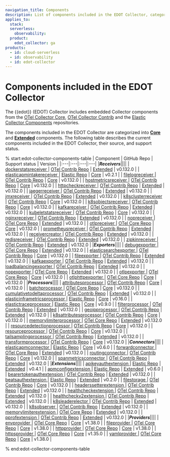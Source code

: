 ```yaml
---
navigation_title: Components
description: List of components included in the EDOT Collector, categorized as Core or Extended.
applies_to:
  stack:
  serverless:
    observability:
  product:
    edot_collector: ga
products:
  - id: cloud-serverless
  - id: observability
  - id: edot-collector
---
```


# Components included in the EDOT Collector

The {{edot}} (EDOT) Collector includes embedded Collector components from the [OTel Collector Core](https://github.com/open-telemetry/opentelemetry-collector),
[OTel Collector Contrib](https://github.com/open-telemetry/opentelemetry-collector-contrib) and the [Elastic Collector Components](https://github.com/elastic/opentelemetry-collector-components) repositories.

The components included in the EDOT Collector are categorized into **[Core]** and **[Extended]** components. The following table describes the current components included in the EDOT Collector, their source, and support status.

% start:edot-collector-components-table
| Component | GitHub Repo | Support status | Version |
|:---|:---|:---|:---|
|***Receivers***||||
| [dockerstatsreceiver ](https://github.com/open-telemetry/opentelemetry-collector-contrib/tree/main/receiver/dockerstatsreceiver) | [OTel Contrib Repo](https://github.com/open-telemetry/opentelemetry-collector-contrib) | [Extended] | v0.132.0 |
| [elasticapmintakereceiver ](/reference/edot-collector/components/elasticapmintakereceiver.md) | [Elastic Repo](https://github.com/elastic/opentelemetry-collector-components) | [Core] | v0.2.1 |
| [filelogreceiver ](https://github.com/open-telemetry/opentelemetry-collector-contrib/tree/main/receiver/filelogreceiver) | [OTel Contrib Repo](https://github.com/open-telemetry/opentelemetry-collector-contrib) | [Core] | v0.132.0 |
| [hostmetricsreceiver ](https://github.com/open-telemetry/opentelemetry-collector-contrib/tree/main/receiver/hostmetricsreceiver) | [OTel Contrib Repo](https://github.com/open-telemetry/opentelemetry-collector-contrib) | [Core] | v0.132.0 |
| [httpcheckreceiver ](https://github.com/open-telemetry/opentelemetry-collector-contrib/tree/main/receiver/httpcheckreceiver) | [OTel Contrib Repo](https://github.com/open-telemetry/opentelemetry-collector-contrib) | [Extended] | v0.132.0 |
| [jaegerreceiver ](https://github.com/open-telemetry/opentelemetry-collector-contrib/tree/main/receiver/jaegerreceiver) | [OTel Contrib Repo](https://github.com/open-telemetry/opentelemetry-collector-contrib) | [Extended] | v0.132.0 |
| [jmxreceiver ](https://github.com/open-telemetry/opentelemetry-collector-contrib/tree/main/receiver/jmxreceiver) | [OTel Contrib Repo](https://github.com/open-telemetry/opentelemetry-collector-contrib) | [Extended] | v0.132.0 |
| [k8sclusterreceiver ](https://github.com/open-telemetry/opentelemetry-collector-contrib/tree/main/receiver/k8sclusterreceiver) | [OTel Contrib Repo](https://github.com/open-telemetry/opentelemetry-collector-contrib) | [Core] | v0.132.0 |
| [k8sobjectsreceiver ](https://github.com/open-telemetry/opentelemetry-collector-contrib/tree/main/receiver/k8sobjectsreceiver) | [OTel Contrib Repo](https://github.com/open-telemetry/opentelemetry-collector-contrib) | [Core] | v0.132.0 |
| [kafkareceiver ](https://github.com/open-telemetry/opentelemetry-collector-contrib/tree/main/receiver/kafkareceiver) | [OTel Contrib Repo](https://github.com/open-telemetry/opentelemetry-collector-contrib) | [Extended] | v0.132.0 |
| [kubeletstatsreceiver ](https://github.com/open-telemetry/opentelemetry-collector-contrib/tree/main/receiver/kubeletstatsreceiver) | [OTel Contrib Repo](https://github.com/open-telemetry/opentelemetry-collector-contrib) | [Core] | v0.132.0 |
| [nginxreceiver ](https://github.com/open-telemetry/opentelemetry-collector-contrib/tree/main/receiver/nginxreceiver) | [OTel Contrib Repo](https://github.com/open-telemetry/opentelemetry-collector-contrib) | [Extended] | v0.132.0 |
| [nopreceiver ](https://github.com/open-telemetry/opentelemetry-collector/tree/main/receiver/nopreceiver) | [OTel Core Repo](https://github.com/open-telemetry/opentelemetry-collector) | [Extended] | v0.132.0 |
| [otlpreceiver ](https://github.com/open-telemetry/opentelemetry-collector/tree/main/receiver/otlpreceiver) | [OTel Core Repo](https://github.com/open-telemetry/opentelemetry-collector) | [Core] | v0.132.0 |
| [prometheusreceiver ](https://github.com/open-telemetry/opentelemetry-collector-contrib/tree/main/receiver/prometheusreceiver) | [OTel Contrib Repo](https://github.com/open-telemetry/opentelemetry-collector-contrib) | [Extended] | v0.132.0 |
| [receivercreator ](https://github.com/open-telemetry/opentelemetry-collector-contrib/tree/main/receiver/receivercreator) | [OTel Contrib Repo](https://github.com/open-telemetry/opentelemetry-collector-contrib) | [Extended] | v0.132.0 |
| [redisreceiver ](https://github.com/open-telemetry/opentelemetry-collector-contrib/tree/main/receiver/redisreceiver) | [OTel Contrib Repo](https://github.com/open-telemetry/opentelemetry-collector-contrib) | [Extended] | v0.132.0 |
| [zipkinreceiver ](https://github.com/open-telemetry/opentelemetry-collector-contrib/tree/main/receiver/zipkinreceiver) | [OTel Contrib Repo](https://github.com/open-telemetry/opentelemetry-collector-contrib) | [Extended] | v0.132.0 |
|***Exporters***||||
| [debugexporter ](https://github.com/open-telemetry/opentelemetry-collector/tree/main/exporter/debugexporter) | [OTel Core Repo](https://github.com/open-telemetry/opentelemetry-collector) | [Extended] | v0.132.0 |
| [elasticsearchexporter ](/reference/edot-collector/components/elasticsearchexporter.md) | [OTel Contrib Repo](https://github.com/open-telemetry/opentelemetry-collector-contrib) | [Core] | v0.132.0 |
| [fileexporter ](https://github.com/open-telemetry/opentelemetry-collector-contrib/tree/main/exporter/fileexporter) | [OTel Contrib Repo](https://github.com/open-telemetry/opentelemetry-collector-contrib) | [Extended] | v0.132.0 |
| [kafkaexporter ](https://github.com/open-telemetry/opentelemetry-collector-contrib/tree/main/exporter/kafkaexporter) | [OTel Contrib Repo](https://github.com/open-telemetry/opentelemetry-collector-contrib) | [Extended] | v0.132.0 |
| [loadbalancingexporter ](https://github.com/open-telemetry/opentelemetry-collector-contrib/tree/main/exporter/loadbalancingexporter) | [OTel Contrib Repo](https://github.com/open-telemetry/opentelemetry-collector-contrib) | [Extended] | v0.132.0 |
| [nopexporter ](https://github.com/open-telemetry/opentelemetry-collector/tree/main/exporter/nopexporter) | [OTel Core Repo](https://github.com/open-telemetry/opentelemetry-collector) | [Extended] | v0.132.0 |
| [otlpexporter ](https://github.com/open-telemetry/opentelemetry-collector/tree/main/exporter/otlpexporter) | [OTel Core Repo](https://github.com/open-telemetry/opentelemetry-collector) | [Core] | v0.132.0 |
| [otlphttpexporter ](https://github.com/open-telemetry/opentelemetry-collector/tree/main/exporter/otlphttpexporter) | [OTel Core Repo](https://github.com/open-telemetry/opentelemetry-collector) | [Core] | v0.132.0 |
|***Processors***||||
| [attributesprocessor ](https://github.com/open-telemetry/opentelemetry-collector-contrib/tree/main/processor/attributesprocessor) | [OTel Contrib Repo](https://github.com/open-telemetry/opentelemetry-collector-contrib) | [Core] | v0.132.0 |
| [batchprocessor ](https://github.com/open-telemetry/opentelemetry-collector/tree/main/processor/batchprocessor) | [OTel Core Repo](https://github.com/open-telemetry/opentelemetry-collector) | [Core] | v0.132.0 |
| [cumulativetodeltaprocessor ](https://github.com/open-telemetry/opentelemetry-collector-contrib/tree/main/processor/cumulativetodeltaprocessor) | [OTel Contrib Repo](https://github.com/open-telemetry/opentelemetry-collector-contrib) | [Extended] | v0.132.0 |
| [elasticinframetricsprocessor ](https://github.com/elastic/opentelemetry-collector-components/tree/main/processor/elasticinframetricsprocessor) | [Elastic Repo](https://github.com/elastic/opentelemetry-collector-components) | [Core] | v0.16.0 |
| [elastictraceprocessor ](https://github.com/elastic/opentelemetry-collector-components/tree/main/processor/elastictraceprocessor) | [Elastic Repo](https://github.com/elastic/opentelemetry-collector-components) | [Core] | v0.9.0 |
| [filterprocessor ](https://github.com/open-telemetry/opentelemetry-collector-contrib/tree/main/processor/filterprocessor) | [OTel Contrib Repo](https://github.com/open-telemetry/opentelemetry-collector-contrib) | [Extended] | v0.132.0 |
| [geoipprocessor ](https://github.com/open-telemetry/opentelemetry-collector-contrib/tree/main/processor/geoipprocessor) | [OTel Contrib Repo](https://github.com/open-telemetry/opentelemetry-collector-contrib) | [Extended] | v0.132.0 |
| [k8sattributesprocessor ](https://github.com/open-telemetry/opentelemetry-collector-contrib/tree/main/processor/k8sattributesprocessor) | [OTel Contrib Repo](https://github.com/open-telemetry/opentelemetry-collector-contrib) | [Core] | v0.132.0 |
| [memorylimiterprocessor ](https://github.com/open-telemetry/opentelemetry-collector/tree/main/processor/memorylimiterprocessor) | [OTel Core Repo](https://github.com/open-telemetry/opentelemetry-collector) | [Extended] | v0.132.0 |
| [resourcedetectionprocessor ](https://github.com/open-telemetry/opentelemetry-collector-contrib/tree/main/processor/resourcedetectionprocessor) | [OTel Contrib Repo](https://github.com/open-telemetry/opentelemetry-collector-contrib) | [Core] | v0.132.0 |
| [resourceprocessor ](https://github.com/open-telemetry/opentelemetry-collector-contrib/tree/main/processor/resourceprocessor) | [OTel Contrib Repo](https://github.com/open-telemetry/opentelemetry-collector-contrib) | [Core] | v0.132.0 |
| [tailsamplingprocessor ](https://github.com/open-telemetry/opentelemetry-collector-contrib/tree/main/processor/tailsamplingprocessor) | [OTel Contrib Repo](https://github.com/open-telemetry/opentelemetry-collector-contrib) | [Extended] | v0.132.0 |
| [transformprocessor ](https://github.com/open-telemetry/opentelemetry-collector-contrib/tree/main/processor/transformprocessor) | [OTel Contrib Repo](https://github.com/open-telemetry/opentelemetry-collector-contrib) | [Core] | v0.132.0 |
|***Connectors***||||
| [elasticapmconnector ](https://github.com/elastic/opentelemetry-collector-components/tree/main/connector/elasticapmconnector) | [Elastic Repo](https://github.com/elastic/opentelemetry-collector-components) | [Core] | v0.6.0 |
| [forwardconnector ](https://github.com/open-telemetry/opentelemetry-collector/tree/main/connector/forwardconnector) | [OTel Core Repo](https://github.com/open-telemetry/opentelemetry-collector) | [Extended] | v0.132.0 |
| [routingconnector ](https://github.com/open-telemetry/opentelemetry-collector-contrib/tree/main/connector/routingconnector) | [OTel Contrib Repo](https://github.com/open-telemetry/opentelemetry-collector-contrib) | [Core] | v0.132.0 |
| [spanmetricsconnector ](https://github.com/open-telemetry/opentelemetry-collector-contrib/tree/main/connector/spanmetricsconnector) | [OTel Contrib Repo](https://github.com/open-telemetry/opentelemetry-collector-contrib) | [Extended] | v0.132.0 |
|***Extensions***||||
| [apikeyauthextension ](/reference/edot-collector/config/authentication-methods.md) | [Elastic Repo](https://github.com/elastic/opentelemetry-collector-components) | [Extended] | v0.4.1 |
| [apmconfigextension ](https://github.com/elastic/opentelemetry-collector-components/tree/main/extension/apmconfigextension) | [Elastic Repo](https://github.com/elastic/opentelemetry-collector-components) | [Extended] | v0.6.0 |
| [bearertokenauthextension ](/reference/edot-collector/config/authentication-methods.md) | [OTel Contrib Repo](https://github.com/open-telemetry/opentelemetry-collector-contrib) | [Extended] | v0.132.0 |
| [beatsauthextension ](https://github.com/elastic/opentelemetry-collector-components/tree/main/extension/beatsauthextension) | [Elastic Repo](https://github.com/elastic/opentelemetry-collector-components) | [Extended] | v0.2.0 |
| [filestorage ](https://github.com/open-telemetry/opentelemetry-collector-contrib/tree/main/extension/storage/filestorage) | [OTel Contrib Repo](https://github.com/open-telemetry/opentelemetry-collector-contrib) | [Core] | v0.132.0 |
| [headerssetterextension ](https://github.com/open-telemetry/opentelemetry-collector-contrib/tree/main/extension/headerssetterextension) | [OTel Contrib Repo](https://github.com/open-telemetry/opentelemetry-collector-contrib) | [Extended] | v0.132.0 |
| [healthcheckextension ](https://github.com/open-telemetry/opentelemetry-collector-contrib/tree/main/extension/healthcheckextension) | [OTel Contrib Repo](https://github.com/open-telemetry/opentelemetry-collector-contrib) | [Extended] | v0.132.0 |
| [healthcheckv2extension ](https://github.com/open-telemetry/opentelemetry-collector-contrib/tree/main/extension/healthcheckv2extension) | [OTel Contrib Repo](https://github.com/open-telemetry/opentelemetry-collector-contrib) | [Extended] | v0.132.0 |
| [k8sleaderelector ](https://github.com/open-telemetry/opentelemetry-collector-contrib/tree/main/extension/k8sleaderelector) | [OTel Contrib Repo](https://github.com/open-telemetry/opentelemetry-collector-contrib) | [Extended] | v0.132.0 |
| [k8sobserver ](https://github.com/open-telemetry/opentelemetry-collector-contrib/tree/main/extension/observer/k8sobserver) | [OTel Contrib Repo](https://github.com/open-telemetry/opentelemetry-collector-contrib) | [Extended] | v0.132.0 |
| [memorylimiterextension ](https://github.com/open-telemetry/opentelemetry-collector/tree/main/extension/memorylimiterextension) | [OTel Core Repo](https://github.com/open-telemetry/opentelemetry-collector) | [Extended] | v0.132.0 |
| [pprofextension ](https://github.com/open-telemetry/opentelemetry-collector-contrib/tree/main/extension/pprofextension) | [OTel Contrib Repo](https://github.com/open-telemetry/opentelemetry-collector-contrib) | [Extended] | v0.132.0 |
|***Providers***||||
| [envprovider ](https://github.com/open-telemetry/opentelemetry-collector/tree/main/confmap/provider/envprovider) | [OTel Core Repo](https://github.com/open-telemetry/opentelemetry-collector) | [Core] | v1.38.0 |
| [fileprovider ](https://github.com/open-telemetry/opentelemetry-collector/tree/main/confmap/provider/fileprovider) | [OTel Core Repo](https://github.com/open-telemetry/opentelemetry-collector) | [Core] | v1.38.0 |
| [httpprovider ](https://github.com/open-telemetry/opentelemetry-collector/tree/main/confmap/provider/httpprovider) | [OTel Core Repo](https://github.com/open-telemetry/opentelemetry-collector) | [Core] | v1.38.0 |
| [httpsprovider ](https://github.com/open-telemetry/opentelemetry-collector/tree/main/confmap/provider/httpsprovider) | [OTel Core Repo](https://github.com/open-telemetry/opentelemetry-collector) | [Core] | v1.35.0 |
| [yamlprovider ](https://github.com/open-telemetry/opentelemetry-collector/tree/main/confmap/provider/yamlprovider) | [OTel Core Repo](https://github.com/open-telemetry/opentelemetry-collector) | [Core] | v1.38.0 |

% end:edot-collector-components-table

[Extended]: opentelemetry://reference/compatibility/nomenclature.md#extended-components
[Core]: opentelemetry://reference/compatibility/nomenclature.md#core-components
